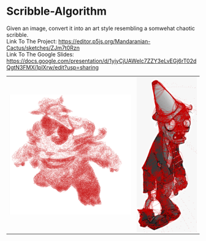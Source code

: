 # Scribble-Algorithm
Given an image, convert it into an art style resembling a somwehat chaotic scribble. </br>
Link To The Project: https://editor.p5js.org/Mandaranian-Cactus/sketches/ZJm7t0Rzn
</br>Link To The Google Slides: https://docs.google.com/presentation/d/1yjyCjUAWeIc7ZZY3eLvEGj6rT02dQgtN3FMXi1plXrw/edit?usp=sharing
<table>
  <tr>
    <td><img align="center" src="Images/Nunu.PNG"></td>
    <td><img align="center" src="Zombie.PNG"></td>
  </tr>
</table>
